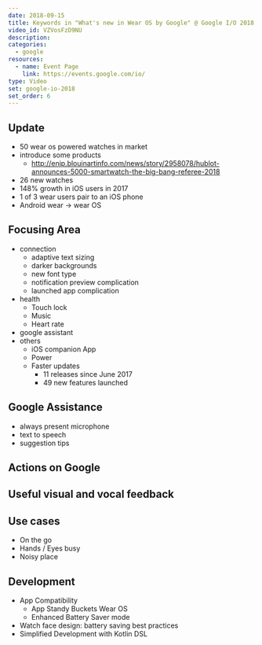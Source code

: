 ```yaml
---
date: 2018-09-15
title: Keywords in "What's new in Wear OS by Google" @ Google I/O 2018
video_id: VZVosFzD9NU
description:
categories:
  - google
resources:
  - name: Event Page
    link: https://events.google.com/io/
type: Video
set: google-io-2018
set_order: 6
---
```


## Update
  - 50 wear os powered watches in market
  - introduce some products
    - http://enjp.blouinartinfo.com/news/story/2958078/hublot-announces-5000-smartwatch-the-big-bang-referee-2018
  - 26 new watches
  - 148% growth in iOS users in 2017
  - 1 of 3 wear users pair to an iOS phone
  - Android wear → wear OS
## Focusing Area
  - connection
    - adaptive text sizing
    - darker backgrounds
    - new font type
    - notification preview complication
    - launched app complication
  - health
    - Touch lock
    - Music
    - Heart rate
  - google assistant
  - others
    - iOS companion App
    - Power
    - Faster updates
      - 11 releases since June 2017
      - 49 new features launched
## Google Assistance
  - always present microphone
  - text to speech
  - suggestion tips
## Actions on Google
## Useful visual and vocal feedback
## Use cases
  - On the go
  - Hands / Eyes busy
  - Noisy place
## Development
  - App Compatibility
    - App Standy Buckets Wear OS
    - Enhanced Battery Saver mode
  - Watch face design: battery saving best practices
  - Simplified Development with Kotlin DSL
    